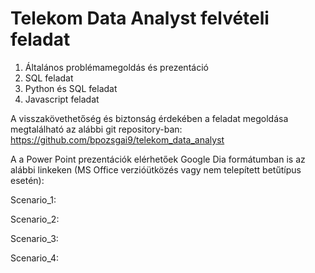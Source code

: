 # Telekom Data Analyst felvételi feladat

1. Általános problémamegoldás és prezentáció
2. SQL feladat
3. Python és SQL feladat
4. Javascript feladat

A visszakövethetőség és biztonság érdekében a feladat megoldása megtalálható az alábbi git repository-ban:
https://github.com/bpozsgai9/telekom_data_analyst

A a Power Point prezentációk elérhetőek Google Dia formátumban is az alábbi linkeken
(MS Office verzióütközés vagy nem telepített betűtípus esetén):

Scenario_1:

Scenario_2:

Scenario_3:

Scenario_4:
